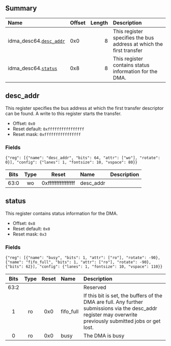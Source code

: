 ## Summary

| Name                                  | Offset   |   Length | Description                                                         |
|:--------------------------------------|:---------|---------:|:--------------------------------------------------------------------|
| idma_desc64.[`desc_addr`](#desc_addr) | 0x0      |        8 | This register specifies the bus address at which the first transfer |
| idma_desc64.[`status`](#status)       | 0x8      |        8 | This register contains status information for the DMA.              |

## desc_addr
This register specifies the bus address at which the first transfer
descriptor can be found. A write to this register starts the transfer.
- Offset: `0x0`
- Reset default: `0xffffffffffffffff`
- Reset mask: `0xffffffffffffffff`

### Fields

```wavejson
{"reg": [{"name": "desc_addr", "bits": 64, "attr": ["wo"], "rotate": 0}], "config": {"lanes": 1, "fontsize": 10, "vspace": 80}}
```

|  Bits  |  Type  |       Reset        | Name      | Description   |
|:------:|:------:|:------------------:|:----------|:--------------|
|  63:0  |   wo   | 0xffffffffffffffff | desc_addr |               |

## status
This register contains status information for the DMA.
- Offset: `0x8`
- Reset default: `0x0`
- Reset mask: `0x3`

### Fields

```wavejson
{"reg": [{"name": "busy", "bits": 1, "attr": ["ro"], "rotate": -90}, {"name": "fifo_full", "bits": 1, "attr": ["ro"], "rotate": -90}, {"bits": 62}], "config": {"lanes": 1, "fontsize": 10, "vspace": 110}}
```

|  Bits  |  Type  |  Reset  | Name      | Description                                                                                                                                                  |
|:------:|:------:|:-------:|:----------|:-------------------------------------------------------------------------------------------------------------------------------------------------------------|
|  63:2  |        |         |           | Reserved                                                                                                                                                     |
|   1    |   ro   |   0x0   | fifo_full | If this bit is set, the buffers of the DMA are full. Any further submissions via the desc_addr register may overwrite previously submitted jobs or get lost. |
|   0    |   ro   |   0x0   | busy      | The DMA is busy                                                                                                                                              |

